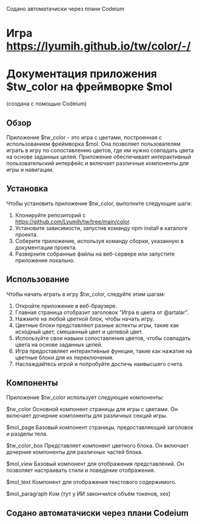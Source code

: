 Содано автоматачиски через плани Codeium
# Игра https://lyumih.github.io/tw/color/-/
# Документация приложения $tw_color на фреймворке $mol
(создана с помощью Codeium)
## Обзор
Приложение $tw_color - это игра с цветами, построенная с использованием фреймворка $mol. Она позволяет пользователям играть в игру по сопоставлению цветов, где им нужно совпадать цвета на основе заданных целей. Приложение обеспечивает интерактивный пользовательский интерфейс и включает различные компоненты для игры и навигации.

## Установка
Чтобы установить приложение $tw_color, выполните следующие шаги:

1. Клонируйте репозиторий с https://github.com/Lyumih/tw/tree/main/color.
1. Установите зависимости, запустив команду npm install в каталоге проекта.
1. Соберите приложение, используя команду сборки, указанную в документации проекта.
1. Разверните собранные файлы на веб-сервере или запустите приложение локально.

## Использование
Чтобы начать играть в игру $tw_color, следуйте этим шагам:

1. Откройте приложение в веб-браузере.
1. Главная страница отобразит заголовок "Игра в цвета от @artalar".
1. Нажмите на любой цветной блок, чтобы начать игру.
1. Цветные блоки представляют разные аспекты игры, такие как исходный цвет, смешанный цвет и целевой цвет.
1. Используйте свои навыки сопоставления цветов, чтобы совпадать цвета на основе заданных целей.
1. Игра предоставляет интерактивные функции, такие как нажатие на цветные блоки для их переключения.
1. Наслаждайтесь игрой и попробуйте достичь наивысшего счета.

## Компоненты
Приложение $tw_color использует следующие компоненты:

$tw_color
Основной компонент страницы для игры с цветами. Он включает дочерние компоненты для различных секций игры.

$mol_page
Базовый компонент страницы, предоставляющий заголовок и разделы тела.

$tw_color_box
Представляет компонент цветного блока. Он включает дочерние компоненты для различных частей блока.

$mol_view
Базовый компонент для отображения представлений. Он позволяет настраивать стили и поведение отображения.

$mol_text
Компонент для отображения текстового содержимого.

$mol_paragraph
Ком (тут у ИИ закончился объём токенов, хех)

## Содано автоматачиски через плани Codeium
